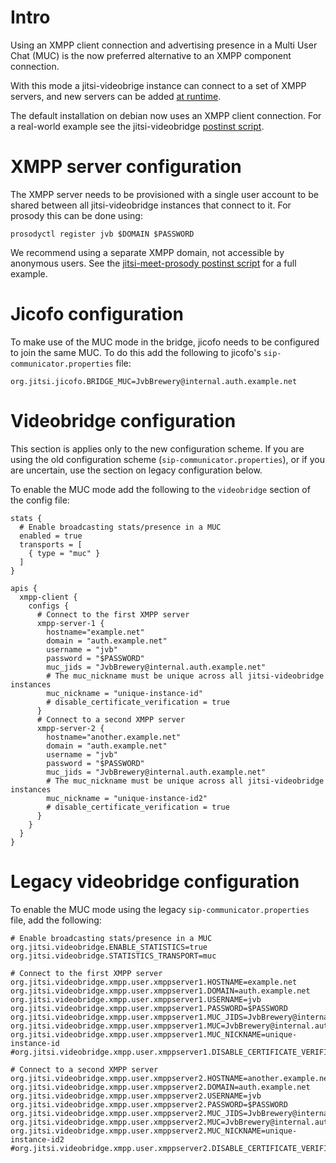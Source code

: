 # Intro
Using an XMPP client connection and advertising presence in a Multi User Chat
(MUC) is the now preferred alternative to an XMPP component connection.

With this mode a jitsi-videobrige instance can connect to a set of XMPP servers, and new servers 
can be added [at runtime](https://github.com/jitsi/jitsi-videobridge/blob/master/doc/rest-muc-client.md).

The default installation on debian now uses an XMPP client
connection. For a real-world example see the jitsi-videobridge [postinst
script](https://github.com/jitsi/jitsi-videobridge/blob/master/debian/postinst#L104).

# XMPP server configuration
The XMPP server needs to be provisioned with a single user account to be shared between all 
jitsi-videobridge instances that connect to it. For prosody this can be done using:

```
prosodyctl register jvb $DOMAIN $PASSWORD
```

We recommend using a separate XMPP domain, not accessible by anonymous users.
See the [jitsi-meet-prosody postinst
script](https://github.com/jitsi/jitsi-meet/blob/master/debian/jitsi-meet-prosody.postinst#L130)
for a full example.

# Jicofo configuration
To make use of the MUC mode in the bridge, jicofo needs to be configured to
join the same MUC. To do this add the following to jicofo's `sip-communicator.properties` file:
```
org.jitsi.jicofo.BRIDGE_MUC=JvbBrewery@internal.auth.example.net
```

# Videobridge configuration
This section is applies only to the new configuration scheme. If you are using the
old configuration scheme (`sip-communicator.properties`), or if you are
uncertain, use the section on legacy configuration below.

To enable the MUC mode add the following to the `videobridge` section of the config file:
```
stats {
  # Enable broadcasting stats/presence in a MUC
  enabled = true
  transports = [
    { type = "muc" }
  ]
}

apis {
  xmpp-client {
    configs {
      # Connect to the first XMPP server
      xmpp-server-1 {
        hostname="example.net"
        domain = "auth.example.net"
        username = "jvb"
        password = "$PASSWORD"
        muc_jids = "JvbBrewery@internal.auth.example.net"
        # The muc_nickname must be unique across all jitsi-videobridge instances
        muc_nickname = "unique-instance-id"
        # disable_certificate_verification = true
      }
      # Connect to a second XMPP server
      xmpp-server-2 {
        hostname="another.example.net"
        domain = "auth.example.net"
        username = "jvb"
        password = "$PASSWORD"
        muc_jids = "JvbBrewery@internal.auth.example.net"
        # The muc_nickname must be unique across all jitsi-videobridge instances
        muc_nickname = "unique-instance-id2"
        # disable_certificate_verification = true
      }
    }
  }
}

```

# Legacy videobridge configuration
To enable the MUC mode using the legacy `sip-communicator.properties` file, add the following:
```
# Enable broadcasting stats/presence in a MUC
org.jitsi.videobridge.ENABLE_STATISTICS=true
org.jitsi.videobridge.STATISTICS_TRANSPORT=muc

# Connect to the first XMPP server
org.jitsi.videobridge.xmpp.user.xmppserver1.HOSTNAME=example.net
org.jitsi.videobridge.xmpp.user.xmppserver1.DOMAIN=auth.example.net
org.jitsi.videobridge.xmpp.user.xmppserver1.USERNAME=jvb
org.jitsi.videobridge.xmpp.user.xmppserver1.PASSWORD=$PASSWORD
org.jitsi.videobridge.xmpp.user.xmppserver1.MUC_JIDS=JvbBrewery@internal.auth.example.net
org.jitsi.videobridge.xmpp.user.xmppserver1.MUC=JvbBrewery@internal.auth.boris2.jitsi.net
org.jitsi.videobridge.xmpp.user.xmppserver1.MUC_NICKNAME=unique-instance-id
#org.jitsi.videobridge.xmpp.user.xmppserver1.DISABLE_CERTIFICATE_VERIFICATION=true

# Connect to a second XMPP server
org.jitsi.videobridge.xmpp.user.xmppserver2.HOSTNAME=another.example.net
org.jitsi.videobridge.xmpp.user.xmppserver2.DOMAIN=auth.example.net
org.jitsi.videobridge.xmpp.user.xmppserver2.USERNAME=jvb
org.jitsi.videobridge.xmpp.user.xmppserver2.PASSWORD=$PASSWORD
org.jitsi.videobridge.xmpp.user.xmppserver2.MUC_JIDS=JvbBrewery@internal.auth.example.net
org.jitsi.videobridge.xmpp.user.xmppserver2.MUC=JvbBrewery@internal.auth.boris2.jitsi.net
org.jitsi.videobridge.xmpp.user.xmppserver2.MUC_NICKNAME=unique-instance-id2
#org.jitsi.videobridge.xmpp.user.xmppserver2.DISABLE_CERTIFICATE_VERIFICATION=true
```
